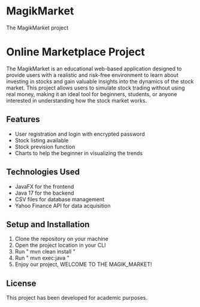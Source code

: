 # MagikMarket
The MagikMarket project

# Online Marketplace Project
The MagikMarket is an educational web-based application designed to provide users with a realistic and risk-free environment to learn about investing in stocks and gain valuable insights into the dynamics of the stock market. This project allows users to simulate stock trading without using real money, making it an ideal tool for beginners, students, or anyone interested in understanding how the stock market works.

## Features
- User registration and login with encrypted password
- Stock listing available 
- Stock prevision function 
- Charts to help the beginner in visualizing the trends

## Technologies Used
- JavaFX for the frontend
- Java 17 for the backend
- CSV files for database management
- Yahoo Finance API for data acquisition

## Setup and Installation
1. Clone the repository on your machine
2. Open the project location in your CLI
3. Run " mvn clean install "
4. Run " mvn exec:java "
5. Enjoy our project, WELCOME TO THE MAGIK_MARKET!

## License
This project has been developed for academic purposes.
